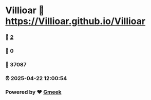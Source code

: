 # Villioar :link: https://Villioar.github.io/Villioar 
### :page_facing_up: [2](https://Villioar.github.io/Villioar/tag.html) 
### :speech_balloon: 0 
### :hibiscus: 37087 
### :alarm_clock: 2025-04-22 12:00:54 
### Powered by :heart: [Gmeek](https://github.com/Meekdai/Gmeek)
